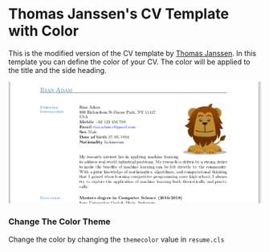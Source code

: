 # Thomas Janssen's CV Template with Color

This is the modified version of the CV template by [Thomas Janssen](http://www.tjansson.dk/2009/03/writing-a-cv-in-latex/). In this template you can define the color of your CV. The color will be applied to the title and the side heading.

![result](show.png)

### Change The Color Theme

Change the color by changing the `themecolor` value in `resume.cls`